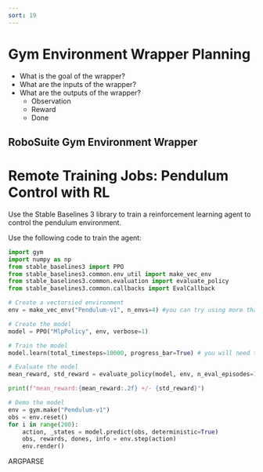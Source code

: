 ```yaml
---
sort: 19
---
```

# Gym Environment Wrapper Planning 


- What is the goal of the wrapper?
- What are the inputs of the wrapper?
- What are the outputs of the wrapper?
    - Observation
    - Reward
    - Done

## RoboSuite Gym Environment Wrapper



# Remote Training Jobs: Pendulum Control with RL

Use the Stable Baselines 3 library to train a reinforcement learning agent to control the pendulum environment.

Use the following code to train the agent:

```python
import gym
import numpy as np
from stable_baselines3 import PPO
from stable_baselines3.common.env_util import make_vec_env
from stable_baselines3.common.evaluation import evaluate_policy
from stable_baselines3.common.callbacks import EvalCallback

# Create a vectorsied environment
env = make_vec_env("Pendulum-v1", n_envs=4) #you can try using more than 4 environments if you have a powerful computer

# Create the model
model = PPO("MlpPolicy", env, verbose=1)

# Train the model
model.learn(total_timesteps=10000, progress_bar=True) # you will need to train for at least 500000 timesteps

# Evaluate the model
mean_reward, std_reward = evaluate_policy(model, env, n_eval_episodes=10)

print(f"mean_reward:{mean_reward:.2f} +/- {std_reward}")

# Demo the model
env = gym.make("Pendulum-v1")
obs = env.reset()
for i in range(200):
    action, _states = model.predict(obs, deterministic=True)
    obs, rewards, dones, info = env.step(action)
    env.render()
```

ARGPARSE